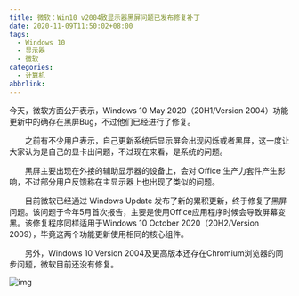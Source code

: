 ```yaml
---
title: 微软：Win10 v2004致显示器黑屏问题已发布修复补丁
date: 2020-11-09T11:50:02+08:00
tags:
  - Windows 10
  - 显示器
  - 微软
categories:
  - 计算机
abbrlink:
---
```


今天，微软方面公开表示，Windows 10 May 2020（20H1/Version 2004）功能更新中的确存在黑屏Bug，不过他们已经进行了修复。

　　之前有不少用户表示，自己更新系统后显示屏会出现闪烁或者黑屏，这一度让大家认为是自己的显卡出问题，不过现在来看，是系统的问题。

　　黑屏主要出现在外接的辅助显示器的设备上，会对 Office 生产力套件产生影响，不过部分用户反馈称在主显示器上也出现了类似的问题。

　　目前微软已经通过 Windows Update 发布了新的累积更新，终于修复了黑屏问题。该问题于今年5月首次报告，主要是使用Office应用程序时候会导致屏幕变黑。该修复程序同样适用于Windows 10 October 2020（20H2/Version 2009），毕竟这两个功能更新使用相同的核心组件。

　　另外，Windows 10 Version 2004及更高版本还存在Chromium浏览器的同步问题，微软目前还没有修复。

![img](https://cdn.jsdelivr.net/gh/yakeing/Documentation@main/Hexo/images/8fc4-kcpxnwv7443015.png)